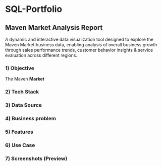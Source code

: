# SQL-Portfolio
## Maven Market Analysis Report
A dynamic and interactive data visualization tool designed to explore the Maven Market business data, enabling analysis of overall business growth through sales performance trends, customer behavior insights & service evaluation across different regions. 

### 1) Objective
The Maven **Market** 
### 2) Tech Stack
### 3) Data Source
### 4) Business problem
### 5) Features
### 6) Use Case
### 7) Screenshots (Preview)
